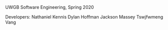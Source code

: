 UWGB Software Engineering, Spring 2020

Developers: Nathaniel Kennis Dylan Hoffman Jackson Massey Tswjfwmeng Vang

